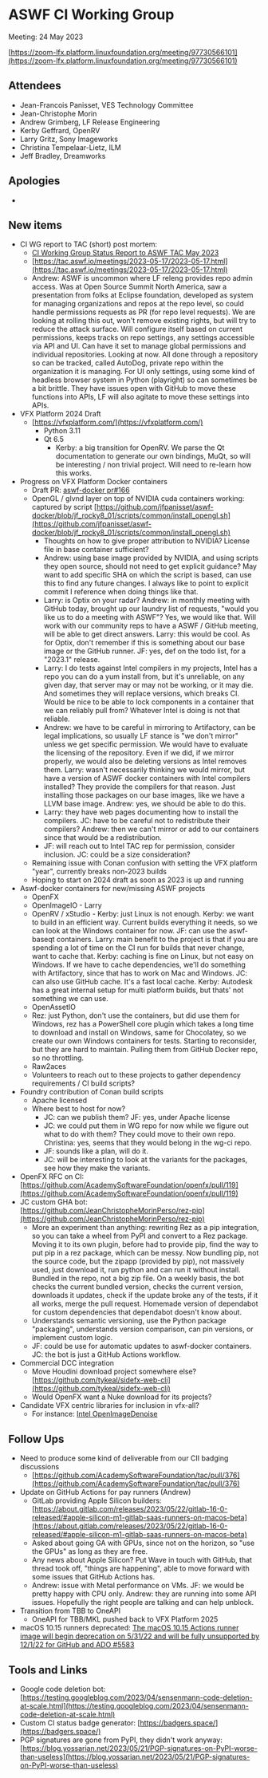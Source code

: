 # ASWF CI Working Group

Meeting:   24 May 2023

[https://zoom-lfx.platform.linuxfoundation.org/meeting/97730566101](https://zoom-lfx.platform.linuxfoundation.org/meeting/97730566101)

## Attendees

* Jean-Francois Panisset, VES Technology Committee
* Jean-Christophe Morin
* Andrew Grimberg, LF Release Engineering
* Kerby Geffrard, OpenRV
* Larry Gritz, Sony Imageworks
* Christina Tempelaar-Lietz, ILM
* Jeff Bradley, Dreamworks

## Apologies

*

## New items

* CI WG report to TAC (short) post mortem:
    * [CI Working Group Status Report to ASWF TAC May 2023](./ASWF-TAC-2023-CI-WG-Report.pdf)
    * [https://tac.aswf.io/meetings/2023-05-17/2023-05-17.html](https://tac.aswf.io/meetings/2023-05-17/2023-05-17.html)
    * Andrew: ASWF is uncommon where LF releng provides repo admin access. Was at Open Source Summit North America, saw a presentation from folks at Eclipse foundation, developed as system for managing organizations and repos at the repo level, so could handle permissions requests as PR (for repo level requests). We are looking at rolling this out, won't remove existing rights, but will try to reduce the attack surface. Will configure itself based on current permissions, keeps tracks on repo settings, any settings accessible via API and UI. Can have it set to manage global permissions and individual repositories. Looking at now. All done through a repository so can be tracked, called AutoDog, private repo within the organization it is managing. For UI only settings, using some kind of headless browser system in Python (playright) so can sometimes be a bit brittle. They have issues open with GitHub to move these functions into APIs, LF will also agitate to move these settings into APIs.
* VFX Platform 2024 Draft
    * [https://vfxplatform.com/](https://vfxplatform.com/)
        * Python 3.11
        * Qt 6.5
            * Kerby: a big transition for OpenRV. We parse the Qt documentation to generate our own bindings, MuQt, so will be interesting / non trivial project. Will need to re-learn how this works.
* Progress on VFX Platform Docker containers
    * Draft PR: [aswf-docker pr#166](https://github.com/AcademySoftwareFoundation/aswf-docker/pull/166)
    * OpenGL / glvnd layer on top of NVIDIA cuda containers working: captured by script [https://github.com/jfpanisset/aswf-docker/blob/jf_rocky8_01/scripts/common/install_opengl.sh](https://github.com/jfpanisset/aswf-docker/blob/jf_rocky8_01/scripts/common/install_opengl.sh)
        * Thoughts on how to give proper attribution to NVIDIA? License file in base container sufficient?
        * Andrew: using base image provided by NVIDIA, and using scripts they open source, should not need to get explicit guidance? May want to add specific SHA on which the script is based, can use this to find any future changes. I always like to point to explicit commit I reference when doing things like that.
        * Larry: is Optix on your radar? Andrew: in monthly meeting with GitHub today, brought up our laundry list of requests, "would you like us to do a meeting with ASWF"? Yes, we would like that. Will work with our community reps to have a ASWF / GitHub meeting, will be able to get direct answers. Larry: this would be cool. As for Optix, don't remember if this is something about our base image or the GitHub runner. JF: yes, def on the todo list, for a "2023.1" release.
        * Larry: I do tests against Intel compilers in my projects, Intel has a repo you can do a yum install from, but it's unreliable, on any given day, that server may or may not be working, or it may die. And sometimes they will replace versions, which breaks CI. Would be nice to be able to lock components in a container that we can reliably pull from? Whatever Intel is doing is not that reliable.
        * Andrew: we have to be careful in mirroring to Artifactory, can be legal implications, so usually LF stance is "we don't mirror" unless we get specific permission. We would have to evaluate the licensing of the repository. Even if we did, if we mirror properly, we would also be deleting versions as Intel removes them. Larry: wasn't necessarily thinking we would mirror, but have a version of ASWF docker containers with Intel compilers installed? They provide the compilers for that reason. Just installing those packages on our base images, like we have a LLVM base image. Andrew: yes, we should be able to do this.
        * Larry: they have web pages documenting how to install the compilers. JC: have to be careful not to redistribute their compilers? Andrew: then we can't mirror or add to our containers since that would be a redistribution.
        * JF: will reach out to Intel TAC rep for permission, consider inclusion. JC: could be a size consideration?
    * Remaining issue with Conan confusion with setting the VFX platform "year", currently breaks non-2023 builds
    * Hoping to start on 2024 draft as soon as 2023 is up and running
* Aswf-docker containers for new/missing ASWF projects
    * OpenFX
    * OpenImageIO - Larry
    * OpenRV / xStudio - Kerby: just Linux is not enough. Kerby: we want to build in an efficient way. Current builds everything it needs, so we can look at the Windows container for now. JF: can use the aswf-baseqt containers. Larry: main benefit to the project is that if you are spending a lot of time on the CI run for builds that never change, want to cache that. Kerby: caching is fine on Linux, but not easy on Windows. If we have to cache dependencies, we'll do something with Artifactory, since that has to work on Mac and Windows. JC: can also use GitHub cache. It's a fast local cache. Kerby: Autodesk has a great internal setup for multi platform builds, but thats' not something we can use.
    * OpenAssetIO
    * Rez: just Python, don't use the containers, but did use them for Windows, rez has a PowerShell core plugin which takes a long time to download and install on Windows, same for Chocolatey, so we create our own Windows containers for tests. Starting to reconsider, but they are hard to maintain. Pulling them from GitHub Docker repo, so no throttling.
    * Raw2aces
    * Volunteers to reach out to these projects to gather dependency requirements / CI build scripts?
* Foundry contribution of Conan build scripts
    * Apache licensed
    * Where best to host for now?
        * JC: can we publish them? JF: yes, under Apache license
        * JC: we could put them in WG repo for now while we figure out what to do with them? They could move to their own repo. Christina: yes, seems that they would belong in the wg-ci repo.
        * JF: sounds like a plan, will do it.
        * JC: will  be interesting to look at the variants for the packages, see how they make the variants.
* OpenFX RFC on CI: [https://github.com/AcademySoftwareFoundation/openfx/pull/119](https://github.com/AcademySoftwareFoundation/openfx/pull/119)
* JC custom GHA bot: [https://github.com/JeanChristopheMorinPerso/rez-pip](https://github.com/JeanChristopheMorinPerso/rez-pip)
    * More an experiment than anything: rewriting Rez as a pip integration, so you can take a wheel from PyPI and convert to a Rez package. Moving it to its own plugin, before had to provide pip, find the way to put pip in a rez package, which can be messy. Now bundling pip, not the source code, but the zipapp (provided by pip), not massively used, just download it, run python and can run it without install. Bundled in the repo, not a big zip file. On a weekly basis, the bot checks the current bundled version, checks the current version, downloads it updates, check if the update broke any of the tests, if it all works, merge the pull request. Homemade version of dependabot for custom dependencies that dependabot doesn't know about.
    * Understands semantic versioning, use the Python package "packaging", understands version comparison, can pin versions, or implement custom logic.
    * JF: could be use for automatic updates to aswf-docker containers. JC: the bot is just a GitHub Actions workflow.
* Commercial DCC integration
    * Move Houdini download project somewhere else? [https://github.com/tykeal/sidefx-web-cli](https://github.com/tykeal/sidefx-web-cli)
    * Would OpenFX want a Nuke download for its projects?
* Candidate VFX centric libraries for inclusion in vfx-all?
    * For instance: [Intel OpenImageDenoise](https://www.openimagedenoise.org/)

## Follow Ups

* Need to produce some kind of deliverable from our CII badging discussions
    * [https://github.com/AcademySoftwareFoundation/tac/pull/376](https://github.com/AcademySoftwareFoundation/tac/pull/376)
* Update on GitHub Actions for pay runners (Andrew)
    * GitLab providing Apple Silicon builders: [https://about.gitlab.com/releases/2023/05/22/gitlab-16-0-released/#apple-silicon-m1-gitlab-saas-runners-on-macos-beta](https://about.gitlab.com/releases/2023/05/22/gitlab-16-0-released/#apple-silicon-m1-gitlab-saas-runners-on-macos-beta)
    * Asked about going GA with GPUs, since not on the horizon, so "use the GPUs" as long as they are free.
    * Any news about Apple Silicon? Put Wave in touch with GitHub, that thread took off, "things are happening", able to move forward with some issues that GitHub Actions has.
    * Andrew: issue with Metal performance on VMs. JF: we would be pretty happy with CPU only. Andrew: they are running into some API issues. Hopefully the right people are talking and can help unblock.
* Transition from TBB to OneAPI
    * OneAPI for TBB/MKL pushed back to VFX Platform 2025
* macOS 10.15 runners deprecated: [The macOS 10.15 Actions runner image will begin deprecation on 5/31/22 and will be fully unsupported by 12/1/22 for GitHub and ADO #5583](https://github.com/actions/runner-images/issues/5583)

## Tools and Links

* Google code deletion bot: [https://testing.googleblog.com/2023/04/sensenmann-code-deletion-at-scale.html](https://testing.googleblog.com/2023/04/sensenmann-code-deletion-at-scale.html)
* Custom CI status badge generator: [https://badgers.space/](https://badgers.space/)
* PGP signatures are gone from PyPI, they didn't work anyway: [https://blog.yossarian.net/2023/05/21/PGP-signatures-on-PyPI-worse-than-useless](https://blog.yossarian.net/2023/05/21/PGP-signatures-on-PyPI-worse-than-useless)
